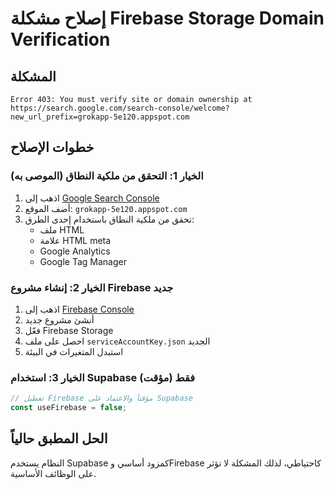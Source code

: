 # إصلاح مشكلة Firebase Storage Domain Verification

## المشكلة
```
Error 403: You must verify site or domain ownership at 
https://search.google.com/search-console/welcome?new_url_prefix=grokapp-5e120.appspot.com
```

## خطوات الإصلاح

### الخيار 1: التحقق من ملكية النطاق (الموصى به)
1. اذهب إلى [Google Search Console](https://search.google.com/search-console/welcome)
2. أضف الموقع: `grokapp-5e120.appspot.com`
3. تحقق من ملكية النطاق باستخدام إحدى الطرق:
   - ملف HTML
   - علامة HTML meta
   - Google Analytics
   - Google Tag Manager

### الخيار 2: إنشاء مشروع Firebase جديد
1. اذهب إلى [Firebase Console](https://console.firebase.google.com)
2. أنشئ مشروع جديد
3. فعّل Firebase Storage
4. احصل على ملف `serviceAccountKey.json` الجديد
5. استبدل المتغيرات في البيئة

### الخيار 3: استخدام Supabase فقط (مؤقت)
```javascript
// تعطيل Firebase مؤقتاً والاعتماد على Supabase
const useFirebase = false;
```

## الحل المطبق حالياً
النظام يستخدم Supabase كمزود أساسي وFirebase كاحتياطي، لذلك المشكلة لا تؤثر على الوظائف الأساسية.